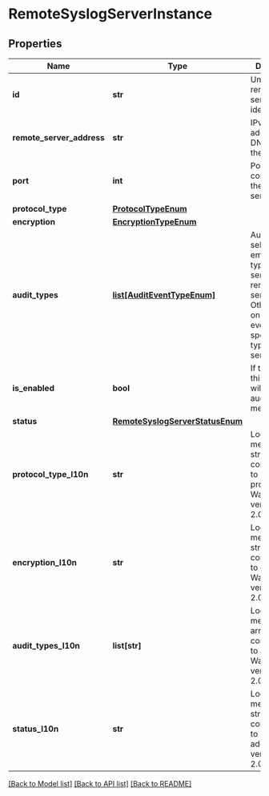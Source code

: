 # RemoteSyslogServerInstance

## Properties
Name | Type | Description | Notes
------------ | ------------- | ------------- | -------------
**id** | **str** | Unique remote syslog server identifier. | [optional] 
**remote_server_address** | **str** | IPv4 or IPv6 address, or DNS name of the log server. | [optional] 
**port** | **int** | Port used for connection to the remote server. | [optional] 
**protocol_type** | [**ProtocolTypeEnum**](ProtocolTypeEnum.md) |  | [optional] 
**encryption** | [**EncryptionTypeEnum**](EncryptionTypeEnum.md) |  | [optional] 
**audit_types** | [**list[AuditEventTypeEnum]**](AuditEventTypeEnum.md) | Audit type selections. If empty, all types will be sent to the remote log server. Otherwise, only audit events of the specified type(s) will be sent. | [optional] 
**is_enabled** | **bool** | If true, then this instance will receive audit messages. | [optional] 
**status** | [**RemoteSyslogServerStatusEnum**](RemoteSyslogServerStatusEnum.md) |  | [optional] 
**protocol_type_l10n** | **str** | Localized message string corresponding to protocol_type Was added in version 2.0.0.0. | [optional] 
**encryption_l10n** | **str** | Localized message string corresponding to encryption Was added in version 2.0.0.0. | [optional] 
**audit_types_l10n** | **list[str]** | Localized message array corresponding to audit_types Was added in version 2.0.0.0. | [optional] 
**status_l10n** | **str** | Localized message string corresponding to status Was added in version 2.0.0.0. | [optional] 

[[Back to Model list]](../README.md#documentation-for-models) [[Back to API list]](../README.md#documentation-for-api-endpoints) [[Back to README]](../README.md)


